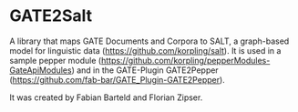 # GATE2Salt

A library that maps GATE Documents and Corpora to SALT, a graph-based model for linguistic data (https://github.com/korpling/salt).
It is used in a sample pepper module (https://github.com/korpling/pepperModules-GateApiModules) and in the
GATE-Plugin GATE2Pepper (https://github.com/fab-bar/GATE_Plugin-GATE2Pepper).

It was created by Fabian Barteld and Florian Zipser.


